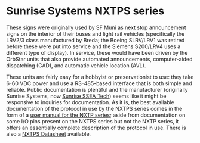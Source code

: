 # Sunrise Systems NXTPS series
These signs were originally used by SF Muni as next stop announcement signs on
the interior of their buses and light rail vehicles (specifically the LRV2/3
class manufactured by Breda; the Boeing SLRV/LRV1 was retired before these were
put into service and the Siemens S200/LRV4 uses a different type of display).
In service, these would have been driven by the OrbStar units that also provide
automated announcements, computer-aided dispatching (CAD), and automatic vehicle
location (AVL).

These units are fairly easy for a hobbyist or preservationist to use:
they take 6-60 VDC power and use a RS-485-based interface that is both simple
and reliable.
Public documentation is plentiful and the manufacturer (originally Sunrise
Systems, now [Sunrise SSEA Tech](https://www.sunrisesesatech.com/)) seems like
it might be responsive to inquiries for documentation.
As it is, the best available documentation of the protocol in use by the NXTPS
series comes in the form of a
[user manual for the NXTP series](.https://forum.arduino.cc/uploads/short-url/xRmk8Crqg6jDzcJVLwyJlv8HTPV.pdf);
aside from documentation on some I/O pins present on the NXTPS series but not
the NXTP series, it offers an essentially complete description of the protocol
in use.
There is also a
[NXTPS Datasheet](https://cdn-docs.av-iq.com/dataSheet/NXTPS-Series_Datasheet.pdf)
available.

